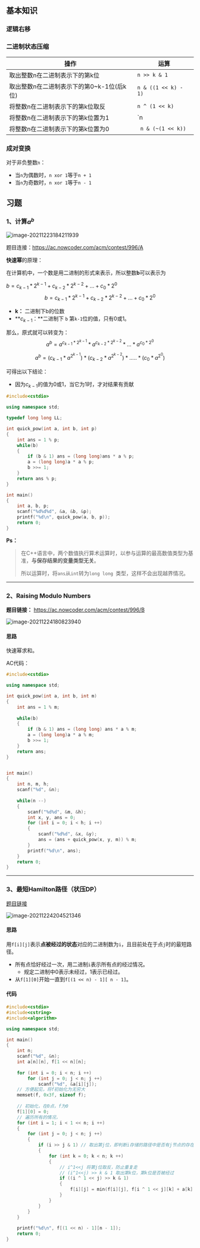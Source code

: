 ## 基本知识



### 逻辑右移





### 二进制状态压缩

| 操作                                      | 运算                 |
| ----------------------------------------- | -------------------- |
| 取出整数n在二进制表示下的第k位            | `n >> k & 1`         |
| 取出整数n在二进制表示下的第0~k-1位(后k位) | `n & ((1 << k) - 1)` |
| 将整数n在二进制表示下的第k位取反          | `n ^ (1 << k)`       |
| 将整数n在二进制表示下的第k位置为1         | `n | (1 << k)`       |
| 将整数n在二进制表示下的第k位置为0         | ` n & (~(1 << k))`   |



### 成对变换

对于非负整数`n`：

- 当`n`为偶数时，`n xor 1`等于`n + 1`
- 当`n`为奇数时，`n xor 1`等于`n - 1`



## 习题

### 1、计算$a^b$

![image-20211223184211939](位运算.assets/image-20211223184211939.png)

题目连接：https://ac.nowcoder.com/acm/contest/996/A

**快速幂**的原理：

在计算机中，一个数是用二进制的形式来表示，所以整数**b**可以表示为

$b = c_{k-1}*2^{k - 1} + c_{k - 2}*2^{k-2} +  ... + c_0*2^0$
$$
b = c_{k-1}*2^{k - 1} + c_{k - 2}*2^{k-2} +  ... + c_0*2^0
$$

- **k：** 二进制下b的位数
- **$c_{k - 1}$：**二进制下 `b` 第`k-1`位的值，只有0或1。

那么，原式就可以转变为：
$$
a^b = a^{c_{k-1}*2^{k-1}} * a^{c_{k-2}*2^{k-2}} *... * a^{c_0*2^0}
$$

$$
a^b	= (c_{k-1}*a^{2^{k-1}}) * (c_{k-2}*a^{2^{k-2}}) *..... *(c_{0}*a^{2^{0}})
$$

可得出以下结论：

- 因为$c_{k-1}$的值为0或1，当它为1时，才对结果有贡献

```c++
#include<cstdio>

using namespace std;

typedef long long LL;

int quick_pow(int a, int b, int p)
{
    int ans = 1 % p;
    while(b)
    {
        if (b & 1) ans = (long long)ans * a % p;
        a = (long long)a * a % p;
        b >>= 1;
    }
    return ans % p;
}

int main()
{
    int a, b, p;
    scanf("%d%d%d", &a, &b, &p);
    printf("%d\n", quick_pow(a, b, p));
    return 0;
}
```

**Ps：**

> 在C++语言中，两个数值执行算术运算时，以参与运算的最高数值类型为基准，**与保存结果的变量类型无关**。
>
> 所以运算时，将`ans`从`int`转为`long long `类型，这样不会出现越界情况。

---

### 2、Raising Modulo Numbers

**题目链接：** https://ac.nowcoder.com/acm/contest/996/B

![image-20211224180823940](位运算.assets/image-20211224180823940.png)



#### 思路

快速幂求和。

AC代码：

```c++
#include<cstdio>

using namespace std;

int quick_pow(int a, int b, int m)
{
    int ans = 1 % m;
    
    while(b)
    {
        if (b & 1) ans = (long long) ans * a % m;
        a = (long long)a * a % m;
        b >>= 1;
    }
    return ans;
}


int main()
{
    int n, m, h;
    scanf("%d", &n);
    
    while(n --)
    {
        scanf("%d%d", &m, &h);
        int x, y, ans = 0;
        for (int i = 0; i < h; i ++)
        {
            scanf("%d%d", &x, &y);
            ans = (ans + quick_pow(x, y, m)) % m;
        }
        printf("%d\n", ans);
    }
    return 0;
}
```

---



### 3、最短Hamilton路径（状压DP）

[题目链接](https://ac.nowcoder.com/acm/contest/996/D)

![image-20211224204521346](位运算.assets/image-20211224204521346.png)



#### 思路

用`f[i][j]`表示**点被经过的状态**对应的二进制数为`i`，且目前处在于点`j`时的最短路径。

- 所有点恰好经过一次，用二进制`i`表示所有点的经过情况。
  - 规定二进制中0表示未经过，1表示已经过。
- 从`f[1][0]`开始一直到`f[(1 << n) - 1][ n - 1]`。



#### 代码

```c++
#include<cstdio>
#include<cstring>
#include<algorithm>

using namespace std;

int main()
{
    int n;
    scanf("%d", &n);
    int a[n][n], f[1 << n][n];
    
    for (int i = 0; i < n; i ++)
        for (int j = 0; j < n; j ++)
            scanf("%d", &a[i][j]);
    // 方便起见，将f初始化为无穷大
    memset(f, 0x3f, sizeof f);
    
    // 初始化，在0点，f为0
    f[1][0] = 0;
    // 遍历所有的情况，
    for (int i = 1; i < 1 << n; i ++)
    {
        for (int j = 0; j < n; j ++)
        {
            if (i >> j & 1) // 取出第j位，即判断i存储的路径中是否有j节点的存在，如果没有j节点，那么就不需要往下走了
            {
                for (int k = 0; k < n; k ++)
                {
                    // i^1<<j 将第j位取反，防止重复走
                    // (i^1<<j) >> k & 1 取出第k位，第k位是否被经过
                    if ((i ^ 1 << j) >> k & 1)
                    {
                        f[i][j] = min(f[i][j], f[i ^ 1 << j][k] + a[k][j]);
                    }
                }
            }
        }
    }
    
    printf("%d\n", f[(1 << n) - 1][n - 1]);
    return 0;
}
```




